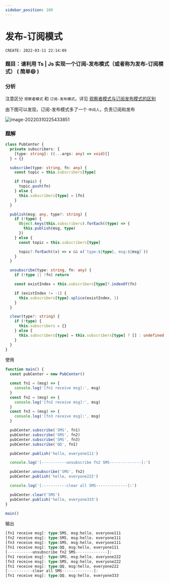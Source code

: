 ```yaml
---
sidebar_position: 100
---
```


# 发布-订阅模式

`CREATE: 2022-03-11 22:14:09`

### 题目：请利用 Ts | Js 实现一个订阅-发布模式（或者称为发布-订阅模式） ( 简单:smile: )

### 分析

注意区分 `观察者模式` 和 `订阅-发布模式`，详见 [观察者模式与订阅发布模式的区别 ](https://www.cnblogs.com/onepixel/p/10806891.html) 

由下图可以发现，订阅-发布模式多了一个 `中间人`，负责订阅和发布

![image-20220310225433851](https://gitee.com/nahaohao/pic-upload/raw/master/img/image-20220310225433851.png)

### 题解

```ts
class PubCenter {
  private subscribers: {
    [type: string]: ((...args: any) => void)[]
  } = {}

  subscribe(type: string, fn: any) {
    const topic = this.subscribers[type]

    if (topic) {
      topic.push(fn)
    } else {
      this.subscribers[type] = [fn]
    }
  }

  publish(msg: any, type?: string) {
    if (!type) {
      Object.keys(this.subscribers).forEach((type) => {
        this.publish(msg, type)
      })
    } else {
      const topic = this.subscribers[type]

      topic?.forEach((x) => x && x(`type:${type}, msg:${msg}`))
    }
  }

  unsubscribe(type: string, fn: any) {
    if (!type || !fn) return

    const existIndex = this.subscribers[type]?.indexOf(fn)

    if (existIndex != -1) {
      this.subscribers[type].splice(existIndex, 1)
    }
  }

  clear(type?: string) {
    if (!type) {
      this.subscribers = {}
    } else {
      this.subscribers[type] = this.subscribers[type] ? [] : undefined
    }
  }
}
```

使用

```ts
function main() {
  const pubCenter = new PubCenter()

  const fn1 = (msg) => {
    console.log('[fn1 receive msg]:', msg)
  }
  const fn2 = (msg) => {
    console.log('[fn2 receive msg]:', msg)
  }
  const fn3 = (msg) => {
    console.log('[fn3 receive msg]:', msg)
  }

  pubCenter.subscribe('SMS', fn1)
  pubCenter.subscribe('SMS', fn2)
  pubCenter.subscribe('SMS', fn3)
  pubCenter.subscribe('QQ', fn1)

  pubCenter.publish('hello, everyone111')

  console.log('[-----------unsubscribe fn2 SMS--------------]:')

  pubCenter.unsubscribe('SMS', fn2)
  pubCenter.publish('hello, everyone222')

  console.log('[-----------clear all SMS--------------]:')

  pubCenter.clear('SMS')
  pubCenter.publish('hello, everyone333')
}

main()
```

输出

```ts
[fn1 receive msg]: type:SMS, msg:hello, everyone111
[fn2 receive msg]: type:SMS, msg:hello, everyone111
[fn3 receive msg]: type:SMS, msg:hello, everyone111
[fn1 receive msg]: type:QQ, msg:hello, everyone111
[-----------unsubscribe fn2 SMS--------------]:
[fn1 receive msg]: type:SMS, msg:hello, everyone222
[fn3 receive msg]: type:SMS, msg:hello, everyone222
[fn1 receive msg]: type:QQ, msg:hello, everyone222
[-----------clear all SMS--------------]:
[fn1 receive msg]: type:QQ, msg:hello, everyone333
```

